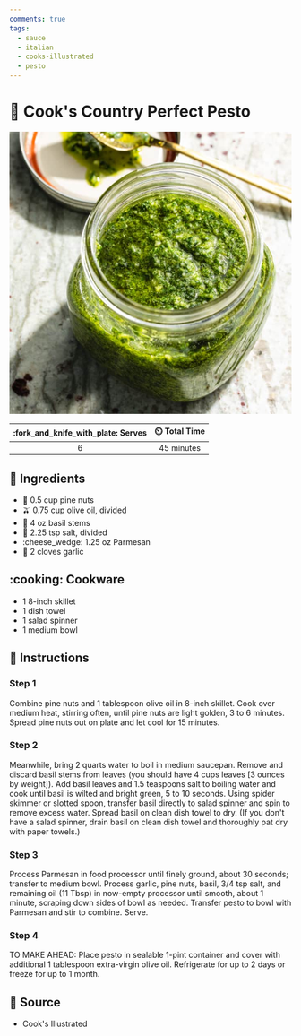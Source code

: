 ```yaml
---
comments: true
tags:
  - sauce
  - italian
  - cooks-illustrated
  - pesto
---
```

# :herb: Cook's Country Perfect Pesto

![Cook's Country Perfect Pesto](../../assets/images/cook's-country-perfect-pesto.jpg)

| :fork_and_knife_with_plate: Serves | :timer_clock: Total Time |
|:----------------------------------:|:-----------------------: |
| 6 | 45 minutes |

## :salt: Ingredients

- :chestnut: 0.5 cup pine nuts
- :olive: 0.75 cup olive oil, divided
- :herb: 4 oz basil stems
- :salt: 2.25 tsp salt, divided
- :cheese_wedge: 1.25 oz Parmesan
- :garlic: 2 cloves garlic

## :cooking: Cookware

- 1 8-inch skillet
- 1 dish towel
- 1 salad spinner
- 1 medium bowl

## :pencil: Instructions

### Step 1

Combine pine nuts and 1 tablespoon olive oil in 8-inch skillet. Cook over medium heat, stirring often, until pine nuts
are light golden, 3 to 6 minutes. Spread pine nuts out on plate and let cool for 15 minutes.

### Step 2

Meanwhile, bring 2 quarts water to boil in medium saucepan. Remove and discard basil stems from leaves (you should have
4 cups leaves [3 ounces by weight]). Add basil leaves and 1.5 teaspoons salt to boiling water and cook until basil is
wilted and bright green, 5 to 10 seconds. Using spider skimmer or slotted spoon, transfer basil directly to salad
spinner and spin to remove excess water. Spread basil on clean dish towel to dry. (If you don't have a salad spinner,
drain basil on clean dish towel and thoroughly pat dry with paper towels.)

### Step 3

Process Parmesan in food processor until finely ground, about 30 seconds; transfer to medium bowl. Process garlic, pine
nuts, basil, 3/4 tsp salt, and remaining oil (11 Tbsp) in now-empty processor until smooth, about 1 minute, scraping
down sides of bowl as needed. Transfer pesto to bowl with Parmesan and stir to combine. Serve.

### Step 4

TO MAKE AHEAD: Place pesto in sealable 1-pint container and cover with additional 1 tablespoon extra-virgin olive oil.
Refrigerate for up to 2 days or freeze for up to 1 month.

## :link: Source

- Cook's Illustrated
